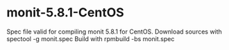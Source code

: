 monit-5.8.1-CentOS
==================

Spec file valid for compiling monit 5.8.1 for CentOS. 
Download sources with spectool -g monit.spec 
Build with rpmbuild -bs monit.spec
